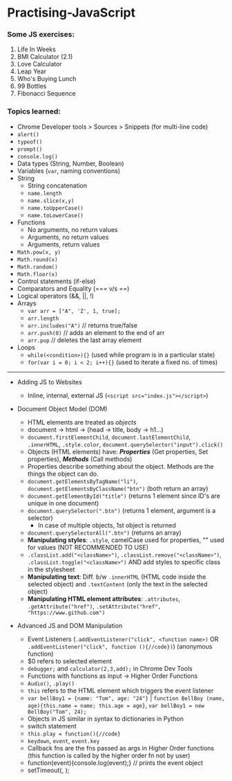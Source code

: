 
# Practising-JavaScript

### Some JS exercises:

1. Life In Weeks
2. BMI Calculator (2.1)
3. Love Calculator
4. Leap Year
5. Who's Buying Lunch
6. 99 Bottles
7. Fibonacci Sequence

### Topics learned:

- Chrome Developer tools > Sources > Snippets (for multi-line code)
- `alert()`
- `typeof()`
- `prompt()`
- `console.log()`
- Data types (String, Number, Boolean)
- Variables (`var`, naming conventions)
- String
  - String concatenation
  - `name.length`
  - `name.slice(x,y)`
  - `name.toUpperCase()`
  - `name.toLowerCase()`
- Functions
  - No arguments, no return values
  - Arguments, no return values
  - Arguments, return values
- `Math.pow(x, y)`
- `Math.round(x)`
- `Math.random()`
- `Math.floor(x)`
- Control statements (if-else)
- Comparators and Equality (=== v/s ==)
- Logical operators (&&, ||, !)
- Arrays
  - `var arr = ["A", 'Z', 1, true];`
  - `arr.length`
  - `arr.includes("A")` // returns true/false
  - `arr.push(0)` // adds an element to the end of arr
  - `arr.pop` // deletes the last array element
- Loops
  - `while(<condition>){}` (used while program is in a particular state)
  - `for(var i = 0; i < 2; i++){}` (used to iterate a fixed no. of times)

<hr>

- Adding JS to Websites
  - Inline, internal, external JS (`<script src="index.js"></script>`)
- Document Object Model (DOM)
  - HTML elements are treated as *objects*
  - document -> html -> (head -> title, body -> h1...)
  - `document.firstElementChild`, `document.lastElementChild`, `.innerHTML`, `.style.color`, `document.querySelector("input").click()`
  - Objects (HTML elements) have: ***Properties*** (Get properties, Set properties), ***Methods*** (Call methods)
  - Properties describe something about the object. Methods are the things the object can do.
  - `document.getElementsByTagName("li")`, `document.getElementsByClassName("btn")` (both return an array)
  - `document.getElementById("title")` (returns 1 element since ID's are unique in one document)
  - `document.querySelector(".btn")` (returns 1 element, argument is a selector)
    - In case of multiple objects, 1st object is returned
  - `document.querySelectorAll(".btn")` (returns an array)
  - **Manipulating styles**: `.style`, camelCase used for properties, "" used for values (NOT RECOMMENDED TO USE)
  - `.classList.add("<className>")`, `.classList.remove("<className>")`, `.classList.toggle("<className>")` AND add styles to specific class in the stylesheet
  - **Manipulating text**: Diff. b/w `.innerHTML` (HTML code inside the selected object) and `.textContent` (only the text in the selected object)
  - **Manipulating HTML element attributes**: `.attributes`, `.getAttribute("href")`, `.setAttribute("href", "https://www.github.com")`

- Advanced JS and DOM Manipulation
  - Event Listeners (`.addEventListener("click", <function name>)` OR `.addEventListener("click", function (){//code})`) (anonymous function)
  - $0 refers to selected element
  - `debugger;` and `calculator(2,3,add);` in Chrome Dev Tools
  - Functions with functions as input -> Higher Order Functions
  - `Audio()`, `.play()`
  - `this` refers to the HTML element which triggers the event listener
  - `var bellBoy1 = {name: "Tom", age: "24"}` | `function BellBoy (name, age){this.name = name; this.age = age}`, `var bellBoy1 = new BellBoy("Tom", 24);`
  - Objects in JS similar in syntax to dictionaries in Python
  - switch statement
  - `this.play = function(){//code}`
  - `keydown`, `event`, `event.key`
  - Callback fns are the fns passed as args in Higher Order functions (this function is called by the higher order fn not by user)
  - function(event){console.log(event);} // prints the event object
  - setTimeout(<fn to be called after delay>, <time delay in ms>);
  
  




